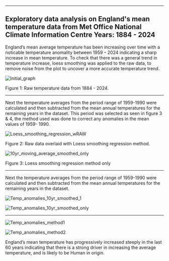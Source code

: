 -------------------------------------------------------------------------------------------------------------------
Exploratory data analysis on England's mean temperature data from Met Office National Climate Information Centre 
Years: 1884 - 2024 
-------------------------------------------------------------------------------------------------------------------
England’s mean average temperature has been increasing over time with a noticable temperature anomality between 1959 – 2024 indicating a sharp increase in mean temperature.
To check that there was a general trend in temperature increase, loess smoothing was applied to the raw data, to remove noise from the plot to uncover a more accurate temperature trend. 


![Initial_graph](https://github.com/user-attachments/assets/e35a9a5c-726c-4624-b6c7-38b0f5cb6c98)

Figure 1: Raw temperature data from 1884 - 2024.


-------------------------------------------------------------------------------------------------------------------


Next the temperature averages from the period range of 1959-1990 were calculated and then subtracted from the mean annual temperatures for the remaining years in the dataset.
This period was selected as seen in figure 3 & 4, the method used was done to correct any anomalies in the mean values of 1959- 1990. 


![Loess_smoothing_regression_wRAW](https://github.com/user-attachments/assets/b7ce55bd-2516-418b-9741-8d43e4ec9356)

Figure 2: Raw data overlaid with Loess smoothing regression method.

![10yr_moving_average_smoothed_only](https://github.com/user-attachments/assets/3eb7f67f-6430-4a0b-9efd-46f2aa3beea1)

Figure 3: Loess smoothing regression method only

-------------------------------------------------------------------------------------------------------------------

Next the temperature averages from the period range of 1959-1990 were calculated and then subtracted from the mean annual temperatures for the remaining years in the dataset.

![Temp_anomalies_10yr_smoothed_1](https://github.com/user-attachments/assets/46577676-e184-4f58-9068-1368138e8a44)

![Temp_anomalies_10yr_smoothed_only](https://github.com/user-attachments/assets/a91be9c3-e982-4384-9b6a-08645d8afcc9)

-------------------------------------------------------------------------------------------------------------------

![Temp_anomalies_method1](https://github.com/user-attachments/assets/748f22f7-393b-4879-b92b-0b01b43ad361)

![Temp_anomalies_method2](https://github.com/user-attachments/assets/eb2d4039-d54b-4768-bb0f-e58da42d4a13)

England’s mean temperature has progressively increased steeply in the last 60 years indicating that there is a strong driver in increasing the average temperature, and is likely to be Human in origin.
